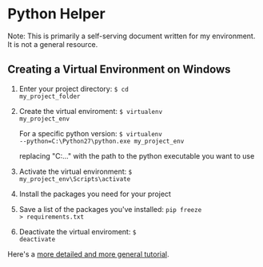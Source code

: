 # Python Helper
Note: This is primarily a self-serving document written for my environment. It is not a general resource. 

## Creating a Virtual Environment on Windows
1. Enter your project directory: <code>$ cd my_project_folder</code>
2. Create the virtual enviroment: <code>$ virtualenv my_project_env</code>
   
   For a specific python version: <code>$ virtualenv --python=C:\Python27\python.exe my_project_env </code>
   
   replacing "C:\..." with the path to the python executable you want to use
3. Activate the virtual environment: <code>$ my_project_env\Scripts\activate</code>
4. Install the packages you need for your project
5. Save a list of the packages you've installed: <code>pip freeze > requirements.txt</code>
6. Deactivate the virtual enviroment: <code>$ deactivate</code>

Here's a <a href="http://docs.python-guide.org/en/latest/dev/virtualenvs/">more detailed and more general tutorial</a>.
